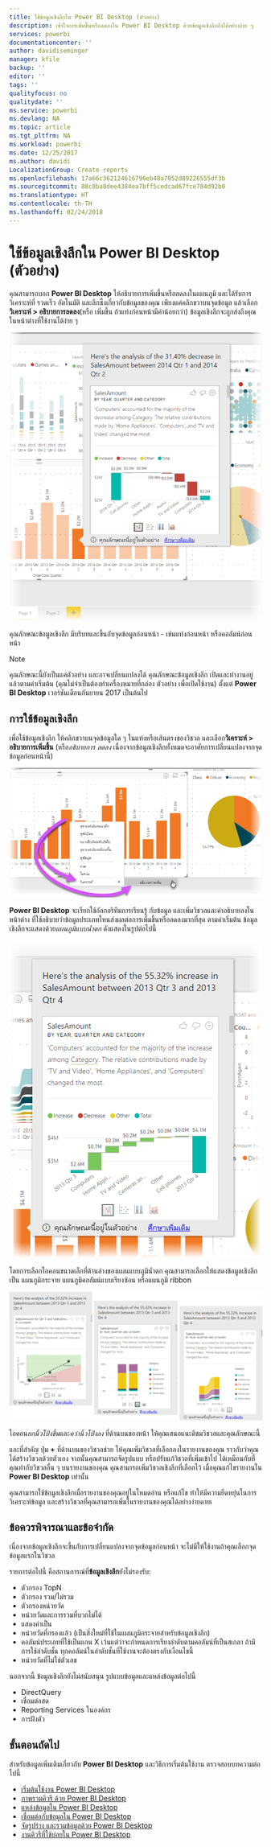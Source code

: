 ```yaml
---
title: ใช้ข้อมูลเชิงลึกใน Power BI Desktop (ตัวอย่าง)
description: เข้าใจการเพิ่มขึ้นหรือลดลงใน Power BI Desktop ด้วยข้อมูลเชิงลึกถึงได้อย่างง่าย ๆ
services: powerbi
documentationcenter: ''
author: davidiseminger
manager: kfile
backup: ''
editor: ''
tags: ''
qualityfocus: no
qualitydate: ''
ms.service: powerbi
ms.devlang: NA
ms.topic: article
ms.tgt_pltfrm: NA
ms.workload: powerbi
ms.date: 12/25/2017
ms.author: davidi
LocalizationGroup: Create reports
ms.openlocfilehash: 17a66c362124616796eb48a7052d89226555df3b
ms.sourcegitcommit: 88c8ba8dee4384ea7bff5cedcad67fce784d92b0
ms.translationtype: HT
ms.contentlocale: th-TH
ms.lasthandoff: 02/24/2018
---
```

# <a name="use-insights-in-power-bi-desktop-preview"></a>ใช้ข้อมูลเชิงลึกใน Power BI Desktop (ตัวอย่าง)
คุณสามารถบอก **Power BI Desktop** ให้อธิบายการเพิ่มขึ้นหรือลดลงในแผนภูมิ และได้รับการวิเคราะห์ที่ รวดเร็ว อัตโนมัติ และลึกซึ้งเกี่ยวกับข้อมูลของคุณ เพียงแค่คลิกขวาบนจุดข้อมูล แล้วเลือก**วิเคราะห์ > อธิบายการลดลง**(หรือ เพิ่มขึ้น ถ้าแท่งก่อนหน้ามีค่าน้อยกว่า) ข้อมูลเชิงลึกจะถูกส่งถึงคุณในหน้าต่างที่ใช้งานได้ง่าย ๆ

![](media/desktop-insights/insights_01.png)

คุณลักษณะข้อมูลเชิงลึก มีบริบทและขึ้นกับจุดข้อมูลก่อนหน้า - เช่นแท่งก่อนหน้า หรือคอลัมน์ก่อนหน้า

> [!NOTE]
> คุณลักษณะนี้ยังเป็นแค่ตัวอย่าง และอาจเปลี่ยนแปลงได้ คุณลักษณะข้อมูลเชิงลึก เปิดและทำงานอยู่แล้วตามค่าเริ่มต้น (คุณไม่จำเป็นต้องทำเครื่องหมายที่กล่อง ตัวอย่าง เพื่อเปิดใช้งาน) ตั้งแต่ **Power BI Desktop** เวอร์ชันเดือนกันยายน 2017 เป็นต้นไป
> 
> 

## <a name="using-insights"></a>การใช้ข้อมูลเชิงลึก
เพื่อใช้ข้อมูลเชิงลึก ให้คลิกขวาบนจุดข้อมูลใด ๆ ในแท่งหรือเส้นตรงของวิชวล และเลือก**วิเคราะห์ > อธิบายการเพิ่มขึ้น** (หรือ*อธิบายการ ลดลง* เนื่องจากข้อมูลเชิงลึกทั้งหมดจะอาศัยการเปลี่ยนแปลงจากจุดข้อมูลก่อนหน้านี้)

![](media/desktop-insights/insights_02.png)

**Power BI Desktop** จะเรียกใช้อัลกอริทึมการเรียนรู้ กับข้อมูล และเพิ่มวิชวลและคำอธิบายลงในหน้าต่าง ที่ใช้อธิบายว่าข้อมูลประเภทไหนส่งผลต่อการเพิ่มขึ้นหรือลดลงมากที่สุด ตามค่าเริ่มต้น ข้อมูลเชิงลึกจะแสดงด้วย*แผนภูมิแบบน้ำตก* ดังแสดงในรูปต่อไปนี้

![](media/desktop-insights/insights_03.png)

โดยการเลือกไอคอนขนาดเล็กที่ด้านล่างของแผนแบบภูมิน้ำตก คุณสามารถเลือกให้แสดงข้อมูลเชิงลึก เป็น แผนภูมิกระจาย แผนภูมิคอลัมน์แบบเรียงซ้อน หรือแผนภูมิ ribbon

![](media/desktop-insights/insights_04.png)

ไอคอน*ยกนิ้วโป้งขึ้น*และ*คว่านิ้วโป้งลง* ที่ด้านบนของหน้า ให้คุณเสนอแนะติชมวิชวลและคุณลักษณะนี้

และที่สำคัญ ปุ่ม **+** ที่ด้านบนของวิชวลช่วย ให้คุณเพิ่มวิชวลที่เลือกลงในรายงานของคุณ ราวกับว่าคุณได้สร้างวิชวลด้วยตัวเอง จากนั้นคุณสามารถจัดรูปแบบ หรือปรับแก้วิชวลที่เพิ่มเข้าไป ได้เหมือนกับที่คุณทำกับวิชวลอื่น ๆ บนรายงานของคุณ คุณสามารถเพิ่มวิชวลเชิงลึกที่เลือกไว้ เมื่อคุณแก้ไขรายงานใน **Power BI Desktop** เท่านั้น

คุณสามารถใช้ข้อมูลเชิงลึกเมื่อรายงานของคุณอยู่ในโหมดอ่าน หรือแก้ไข ทำให้มีความยืดหยุ่นในการวิเคราะห์ข้อมูล และสร้างวิชวลที่คุณสามารถเพิ่มในรายงานของคุณได้อย่างง่ายดายเ

## <a name="considerations-and-limitations"></a>ข้อควรพิจารณาและข้อจำกัด
เนื่องจากข้อมูลเชิงลึกจะขึ้นกับการเปลี่ยนแปลงจากจุดข้อมูลก่อนหน้า จะไม่มีให้ใช้งานถ้าคุณเลือกจุดข้อมูลแรกในวิชวล 

รายการต่อไปนี้ คือสถานการณ์ที่**ข้อมูลเชิงลึก**ยังไม่รองรับ:

* ตัวกรอง TopN
* ตัวกรอง รวม/ไม่รวม
* ตัวกรองหน่วยวัด
* หน่วยวัดและการรวมที่บวกไม่ได้
* แสดงค่าเป็น
* หน่วยวัดที่กรองแล้ว (เป็นสิ่งใหม่ที่ใช้ในแผนภูมิกระจายสำหรับข้อมูลเชิงลึก)
* คอลัมน์ประเภทที่ใช้เป็นแกน X เว้นแต่ว่าจะกำหนดการเรียงลำดับตามคอลัมน์ที่เป็นสเกลา ถ้ามีการใช้ลำดับชั้น ทุกคอลัมน์ในลำดับชั้นที่ใช้งานจะต้องตรงกับเงื่อนไขนี้
* หน่วยวัดที่ไม่ใช่ตัวเลข

นอกจากนี้ ข้อมูลเชิงลึกยังไม่สนับสนุน รูปแบบข้อมูลและแหล่งข้อมูลต่อไปนี้

* DirectQuery
* เชื่อมต่อสด
* Reporting Services ในองค์กร
* การฝังตัว

## <a name="next-steps"></a>ขั้นตอนถัดไป
สำหรับข้อมูลเพิ่มเติมเกี่ยวกับ **Power BI Desktop** และวิธีการเริ่มต้นใช้งาน ตรวจสอบบทความต่อไปนี้

* [เริ่มต้นใช้งาน Power BI Desktop](desktop-getting-started.md)
* [ภาพรวมคิวรี ด้วย Power BI Desktop](desktop-query-overview.md)
* [แหล่งข้อมูลใน Power BI Desktop](desktop-data-sources.md)
* [เชื่อมต่อกับข้อมูลใน Power BI Desktop](desktop-connect-to-data.md)
* [จัดรูปร่าง และรวมข้อมูลด้วย Power BI Desktop](desktop-shape-and-combine-data.md)
* [งานคิวรีที่ใช้บ่อยใน Power BI Desktop](desktop-common-query-tasks.md)   

